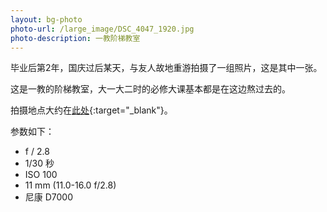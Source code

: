 ```yaml
---
layout: bg-photo
photo-url: /large_image/DSC_4047_1920.jpg
photo-description: 一教阶梯教室
---
```


毕业后第2年，国庆过后某天，与友人故地重游拍摄了一组照片，这是其中一张。

这是一教的阶梯教室，大一大二时的必修大课基本都是在这边熬过去的。

拍摄地点大约在[此处](http://j.map.baidu.com/OPknz){:target="_blank"}。

参数如下：

* f / 2.8
* 1/30 秒
* ISO 100
* 11 mm (11.0-16.0 f/2.8)
* 尼康 D7000

